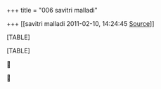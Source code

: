 +++
title = "006 savitri malladi"

+++
[[savitri malladi	2011-02-10, 14:24:45 [Source](https://groups.google.com/g/bvparishat/c/gGMqQufloiA)]]



[TABLE]

[TABLE]





